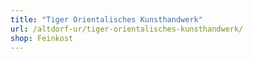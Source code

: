 ```yaml
---
title: "Tiger Orientalisches Kunsthandwerk"
url: /altdorf-ur/tiger-orientalisches-kunsthandwerk/
shop: Feinkost
---
```

